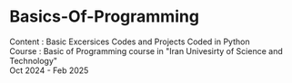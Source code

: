 # Basics-Of-Programming
Content : Basic Excersices Codes and Projects Coded in Python  <br/>
Course : Basic of Programming course in "Iran Univesirty of Science and Technology"  <br/>
Oct 2024 - Feb 2025
